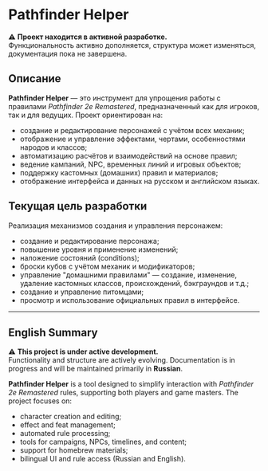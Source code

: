 # Pathfinder Helper

⚠️ **Проект находится в активной разработке.**  
Функциональность активно дополняется, структура может изменяться, документация пока не завершена.

## Описание

**Pathfinder Helper** — это инструмент для упрощения работы с правилами *Pathfinder 2e Remastered*, предназначенный как для игроков, так и для ведущих. Проект ориентирован на:

- создание и редактирование персонажей с учётом всех механик;
- отображение и управление эффектами, чертами, особенностями народов и классов;
- автоматизацию расчётов и взаимодействий на основе правил;
- ведение кампаний, NPC, временных линий и игровых объектов;
- поддержку кастомных (домашних) правил и материалов;
- отображение интерфейса и данных на русском и английском языках.

## Текущая цель разработки

Реализация механизмов создания и управления персонажем:

- создание и редактирование персонажа;
- повышение уровня и применение изменений;
- наложение состояний (conditions);
- броски кубов с учётом механик и модификаторов;
- управление "домашними правилами" — создание, изменение, удаление кастомных классов, происхождений, бэкграундов и т.д.;
- создание и управление питомцами;
- просмотр и использование официальных правил в интерфейсе.

---

## English Summary

⚠️ **This project is under active development.**  
Functionality and structure are actively evolving. Documentation is in progress and will be maintained primarily in **Russian**.

**Pathfinder Helper** is a tool designed to simplify interaction with *Pathfinder 2e Remastered* rules, supporting both players and game masters. The project focuses on:

- character creation and editing;
- effect and feat management;
- automated rule processing;
- tools for campaigns, NPCs, timelines, and content;
- support for homebrew materials;
- bilingual UI and rule access (Russian and English).
